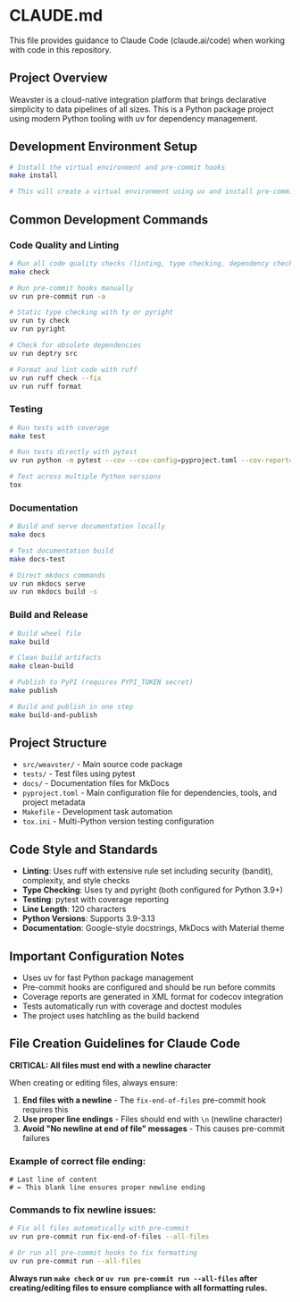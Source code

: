# CLAUDE.md

This file provides guidance to Claude Code (claude.ai/code) when working with code in this repository.

## Project Overview

Weavster is a cloud-native integration platform that brings declarative simplicity to data pipelines of all sizes. This is a Python package project using modern Python tooling with uv for dependency management.

## Development Environment Setup

```bash
# Install the virtual environment and pre-commit hooks
make install

# This will create a virtual environment using uv and install pre-commit hooks
```

## Common Development Commands

### Code Quality and Linting
```bash
# Run all code quality checks (linting, type checking, dependency checks)
make check

# Run pre-commit hooks manually
uv run pre-commit run -a

# Static type checking with ty or pyright
uv run ty check
uv run pyright

# Check for obsolete dependencies
uv run deptry src

# Format and lint code with ruff
uv run ruff check --fix
uv run ruff format
```

### Testing
```bash
# Run tests with coverage
make test

# Run tests directly with pytest
uv run python -m pytest --cov --cov-config=pyproject.toml --cov-report=xml

# Test across multiple Python versions
tox
```

### Documentation
```bash
# Build and serve documentation locally
make docs

# Test documentation build
make docs-test

# Direct mkdocs commands
uv run mkdocs serve
uv run mkdocs build -s
```

### Build and Release
```bash
# Build wheel file
make build

# Clean build artifacts
make clean-build

# Publish to PyPI (requires PYPI_TOKEN secret)
make publish

# Build and publish in one step
make build-and-publish
```

## Project Structure

- `src/weavster/` - Main source code package
- `tests/` - Test files using pytest
- `docs/` - Documentation files for MkDocs
- `pyproject.toml` - Main configuration file for dependencies, tools, and project metadata
- `Makefile` - Development task automation
- `tox.ini` - Multi-Python version testing configuration

## Code Style and Standards

- **Linting**: Uses ruff with extensive rule set including security (bandit), complexity, and style checks
- **Type Checking**: Uses ty and pyright (both configured for Python 3.9+)
- **Testing**: pytest with coverage reporting
- **Line Length**: 120 characters
- **Python Versions**: Supports 3.9-3.13
- **Documentation**: Google-style docstrings, MkDocs with Material theme

## Important Configuration Notes

- Uses uv for fast Python package management
- Pre-commit hooks are configured and should be run before commits
- Coverage reports are generated in XML format for codecov integration
- Tests automatically run with coverage and doctest modules
- The project uses hatchling as the build backend

## File Creation Guidelines for Claude Code

**CRITICAL: All files must end with a newline character**

When creating or editing files, always ensure:

1. **End files with a newline** - The `fix-end-of-files` pre-commit hook requires this
2. **Use proper line endings** - Files should end with `\n` (newline character)
3. **Avoid "No newline at end of file" messages** - This causes pre-commit failures

### Example of correct file ending:
```
# Last line of content
# ← This blank line ensures proper newline ending
```

### Commands to fix newline issues:
```bash
# Fix all files automatically with pre-commit
uv run pre-commit run fix-end-of-files --all-files

# Or run all pre-commit hooks to fix formatting
uv run pre-commit run --all-files
```

**Always run `make check` or `uv run pre-commit run --all-files` after creating/editing files to ensure compliance with all formatting rules.**
